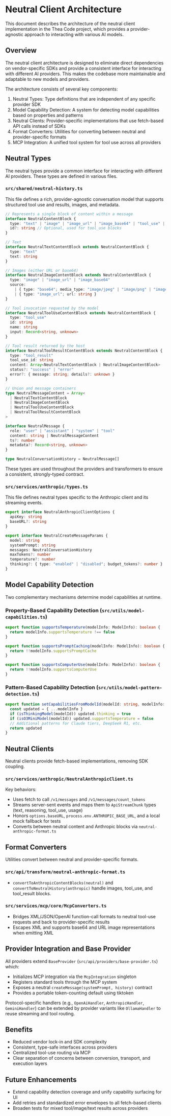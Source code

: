 # Neutral Client Architecture

This document describes the architecture of the neutral client implementation in the Thea Code project, which provides a provider-agnostic approach to interacting with various AI models.

## Overview

The neutral client architecture is designed to eliminate direct dependencies on vendor-specific SDKs and provide a consistent interface for interacting with different AI providers. This makes the codebase more maintainable and adaptable to new models and providers.

The architecture consists of several key components:

1. Neutral Types: Type definitions that are independent of any specific provider SDK
2. Model Capability Detection: A system for detecting model capabilities based on properties and patterns
3. Neutral Clients: Provider-specific implementations that use fetch-based API calls instead of SDKs
4. Format Converters: Utilities for converting between neutral and provider-specific formats
5. MCP Integration: A unified tool system for tool use across all providers

## Neutral Types

The neutral types provide a common interface for interacting with different AI providers. These types are defined in various files.

### `src/shared/neutral-history.ts`

This file defines a rich, provider-agnostic conversation model that supports structured tool use and results, images, and metadata.

```ts
// Represents a single block of content within a message
interface NeutralContentBlock {
  type: "text" | "image" | "image_url" | "image_base64" | "tool_use" | "tool_result"
  id?: string // Optional, used for tool_use blocks
}

// Text
interface NeutralTextContentBlock extends NeutralContentBlock {
  type: "text"
  text: string
}

// Images (either URL or base64)
interface NeutralImageContentBlock extends NeutralContentBlock {
  type: "image" | "image_url" | "image_base64"
  source:
    | { type: "base64"; media_type: "image/jpeg" | "image/png" | "image/gif" | "image/webp"; data: string }
    | { type: "image_url"; url: string }
}

// Tool invocation requested by the model
interface NeutralToolUseContentBlock extends NeutralContentBlock {
  type: "tool_use"
  id: string
  name: string
  input: Record<string, unknown>
}

// Tool result returned by the host
interface NeutralToolResultContentBlock extends NeutralContentBlock {
  type: "tool_result"
  tool_use_id: string
  content: Array<NeutralTextContentBlock | NeutralImageContentBlock>
  status?: "success" | "error"
  error?: { message: string; details?: unknown }
}

// Union and message containers
type NeutralMessageContent = Array<
  | NeutralTextContentBlock
  | NeutralImageContentBlock
  | NeutralToolUseContentBlock
  | NeutralToolResultContentBlock
>

interface NeutralMessage {
  role: "user" | "assistant" | "system" | "tool"
  content: string | NeutralMessageContent
  ts?: number
  metadata?: Record<string, unknown>
}

type NeutralConversationHistory = NeutralMessage[]
```

These types are used throughout the providers and transformers to ensure a consistent, strongly-typed contract.

### `src/services/anthropic/types.ts`

This file defines neutral types specific to the Anthropic client and its streaming events.

```ts
export interface NeutralAnthropicClientOptions {
  apiKey: string
  baseURL?: string
}

export interface NeutralCreateMessageParams {
  model: string
  systemPrompt: string
  messages: NeutralConversationHistory
  maxTokens?: number
  temperature?: number
  thinking?: { type: "enabled" | "disabled"; budget_tokens?: number }
}
```

## Model Capability Detection

Two complementary mechanisms determine model capabilities at runtime.

### Property-Based Capability Detection (`src/utils/model-capabilities.ts`)

```ts
export function supportsTemperature(modelInfo: ModelInfo): boolean {
  return modelInfo.supportsTemperature !== false
}

export function supportsPromptCaching(modelInfo: ModelInfo): boolean {
  return !!modelInfo.supportsPromptCache
}

export function supportsComputerUse(modelInfo: ModelInfo): boolean {
  return !!modelInfo.supportsComputerUse
}
```

### Pattern-Based Capability Detection (`src/utils/model-pattern-detection.ts`)

```ts
export function setCapabilitiesFromModelId(modelId: string, modelInfo: ModelInfo): ModelInfo {
  const updated = { ...modelInfo }
  if (isThinkingModel(modelId)) updated.thinking = true
  if (isO3MiniModel(modelId)) updated.supportsTemperature = false
  // Additional patterns for Claude tiers, DeepSeek R1, etc.
  return updated
}
```

## Neutral Clients

Neutral clients provide fetch-based implementations, removing SDK coupling.

### `src/services/anthropic/NeutralAnthropicClient.ts`

Key behaviors:
- Uses fetch to call `/v1/messages` and `/v1/messages/count_tokens`
- Streams server-sent events and maps them to `ApiStreamChunk` types (text, reasoning, tool_use, usage)
- Honors `options.baseURL`, `process.env.ANTHROPIC_BASE_URL`, and a local mock fallback for tests
- Converts between neutral content and Anthropic blocks via `neutral-anthropic-format.ts`

## Format Converters

Utilities convert between neutral and provider-specific formats.

### `src/api/transform/neutral-anthropic-format.ts`
- `convertToAnthropicContentBlocks(neutral)` and `convertToNeutralHistory(anthropic)` handle images, tool_use, and tool_result blocks.

### `src/services/mcp/core/McpConverters.ts`
- Bridges XML/JSON/OpenAI function-call formats to neutral tool-use requests and back to provider-specific results
- Escapes XML and supports base64 and URL image representations when emitting XML

## Provider Integration and Base Provider

All providers extend `BaseProvider` (`src/api/providers/base-provider.ts`) which:
- Initializes MCP integration via the `McpIntegration` singleton
- Registers standard tools through the MCP system
- Exposes a neutral `createMessage(systemPrompt, history)` contract
- Provides a portable token-counting default using tiktoken

Protocol-specific handlers (e.g., `OpenAiHandler`, `AnthropicHandler`, `GeminiHandler`) can be extended by provider variants like `OllamaHandler` to reuse streaming and tool routing.

## Benefits

- Reduced vendor lock-in and SDK complexity
- Consistent, type-safe interfaces across providers
- Centralized tool-use routing via MCP
- Clear separation of concerns between conversion, transport, and execution layers

## Future Enhancements

- Extend capability detection coverage and unify capability surfacing for UI
- Add retries and standardized error envelopes to all fetch-based clients
- Broaden tests for mixed tool/image/text results across providers